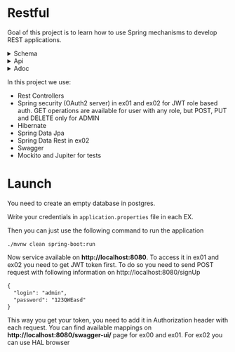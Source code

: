 # Restful
Goal of this project is to learn how to use Spring mechanisms to develop REST applications.

<details>
<summary>Schema</summary>
<img src="/screenshots/schema.png">
</details>
<details>
<summary>Api</summary>
<img src="/screenshots/api.png">
</details>
<details>
<summary>Adoc</summary>
<img src="/screenshots/publish_adoc_documentation.png">
</details>

In this project we use:
- Rest Controllers
- Spring security (OAuth2 server) in ex01 and ex02 for JWT role based auth. GET operations are available for user with any role, but POST, PUT and DELETE only for ADMIN
- Hibernate
- Spring Data Jpa
- Spring Data Rest in ex02
- Swagger
- Mockito and Jupiter for tests

# Launch
You need to create an empty database in postgres.

Write your credentials in ```application.properties``` file in each EX.

Then you can just use the following command to run the application
```
./mvnw clean spring-boot:run
```

Now service available on <b>http://localhost:8080</b>. To access it in ex01 and ex02 you need to get JWT token first.
To do so you need to send POST request with following information on http://localhost:8080/signUp
```
{
  "login": "admin",
  "password": "123QWEasd"
}
```
This way you get your token, you need to add it in Authorization header with each request.
You can find available mappings on <b>http://localhost:8080/swagger-ui/</b> page for ex00 and ex01.
For ex02 you can use HAL browser
